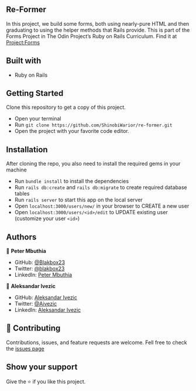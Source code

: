 ## Re-Former
In this project, we build some forms, both using nearly-pure HTML and then graduating to using the helper methods that Rails provide.
This is part of the Forms Project in The Odin Project’s Ruby on Rails Curriculum. Find it at [Project:Forms](https://www.theodinproject.com/paths/full-stack-ruby-on-rails/courses/ruby-on-rails/lessons/forms)

## Built with
- Ruby on Rails

## Getting Started
Clone this repository to get a copy of this project. 
- Open your terminal
- Run `git clone https://github.com/ShinobiWarior/re-former.git`
- Open the project with your favorite code editor.

## Installation
After cloning the repo, you also need to install the required gems in your machine
- Run `bundle install` to install the dependencies
- Run `rails db:create` and `rails db:migrate` to create required database tables
- Run `rails server` to start this app on the local server
- Open `localhost:3000/users/new/` in your browser to CREATE a new user 
- Open `localhost:3000/users/<id>/edit` to UPDATE existing user (customize your user `<id>`)

## Authors

👤 **Peter Mbuthia**

- GitHub: [@Blakbox23](https://github.com/blakbox23)
- Twitter: [@blakbox23](https://twitter.com/blakbox23)
- LinkedIn: [Peter Mbuthia](https://www.linkedin.com/in/peter-mbuthia)

👤 **Aleksandar Ivezic**

- GitHub: [Aleksandar Ivezic](https://github.com/ShinobiWarior)
- Twitter: [@Aivezic](https://twitter.com/Aivezic)
- LinkedIn: [Aleksandar Ivezic](https://www.linkedin.com/in/aleksandar-ivezic/)

## 🤝 Contributing
Contributions, issues, and feature requests are welcome.
Fell free to check the [issues page](https://github.com/shinobiwarior/re-former/issues)

## Show your support
Give the ⭐ if you like this project.
